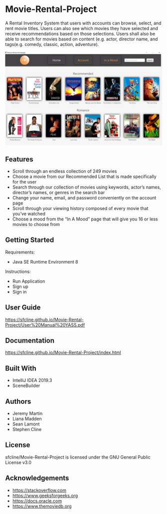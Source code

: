 # Movie-Rental-Project
  A Rental Inventory System that users with accounts can browse, select, and rent movie titles. Users can also see which movies they have selected and receive recommendations based on those selections. Users shall also be able to search for movies based on content (e.g. actor, director name, and tags(e.g. comedy, classic, action, adventure).
  
![Program](https://github.com/sfcline/Movie-Rental-Project/blob/master/image.png?raw=true)
  
## Features
* Scroll through an endless collection of 249 movies
* Choose a movie from our Recommended List that is made specifically for
the user
* Search through our collection of movies using keywords, actor’s names,
director’s names, or genres in the search bar
* Change your name, email, and password conveniently on the account
page
* Scroll through your viewing history composed of every movie that you’ve
watched
* Choose a mood from the “In A Mood” page that will give you 16 or less
movies to choose from

## Getting Started
Requirements:
* Java SE Runtime Environment 8 

Instructions:
* Run Application
* Sign up
* Sign in

## User Guide
https://sfcline.github.io/Movie-Rental-Project/User%20Manual%20YASS.pdf

## Documentation
https://sfcline.github.io/Movie-Rental-Project/index.html

## Built With
* IntelliJ IDEA 2019.3
* SceneBuilder


## Authors
* Jeremy Martin
* Liana Madden
* Sean Lamont
* Stephen Cline

## License
sfcline/Movie-Rental-Project is licensed under the GNU General Public License v3.0

## Acknowledgements
* https://stackoverflow.com
* https://www.geeksforgeeks.org
* https://docs.oracle.com
* https://www.themoviedb.org
